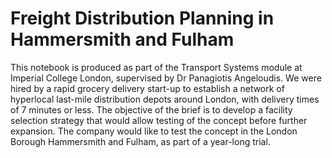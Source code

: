 # Freight Distribution Planning in Hammersmith and Fulham

This notebook is produced as part of the Transport Systems module at Imperial College London, supervised by Dr Panagiotis Angeloudis. We were hired by a rapid grocery delivery start-up to establish a network of hyperlocal last-mile distribution depots around London, with delivery times of 7 minutes or less. The objective of the brief is to develop a facility selection strategy that would allow testing of the concept before further expansion. The company would like to test the concept in the London Borough Hammersmith and Fulham, as part of a year-long trial.
